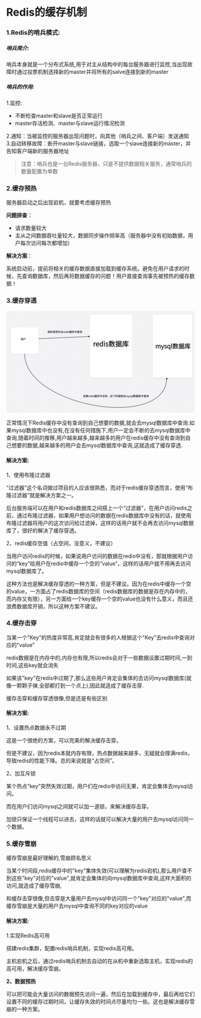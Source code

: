 # Redis的缓存机制

### 1.Redis的哨兵模式:

##### 哨兵简介:

哨兵本身就是一个分布式系统,用于对主从结构中的每台服务器进行监控,当出现故障时通过投票机制选择新的master并将所有的salve连接到新的master

##### 哨兵的作用:

1.监控:

- 不断检查master和slave是否正常运行
- master存活检测、master与slave运行情况检测

2.通知：当被监控的服务器出现问题时，向其他（哨兵之间、客户端）发送通知
3.自动转移故障：断开master与slave链接，选取一个slave连接新的master，并告知客户端新的服务器地址

> 注意：哨兵也是一台Redis服务器，只是不提供数据相关服务，通常哨兵的数量配置为单数

### 2.缓存预热

服务器启动之后出现宕机，就要考虑缓存预热

**问题排查**：

- 请求数量较大
- 主从之间数据吞吐量较大，数据同步操作频率高（服务器中没有初始数据，用户每次访问每次都增加）

**解决方案**：

系统启动前，提前将相关的缓存数据直接加载到缓存系统。避免在用户请求的时候，先查询数据库，然后再将数据缓存的问题！用户直接查询事先被预热的缓存数据！

### 3.缓存穿透

![image-20221214195922343](images/image-20221214195922343.png)

正常情况下Redis缓存中没有查询到自己想要的数据,就会去mysql数据库中查询.如果mysql数据库中也没有,在没有任何措施下,用户一定会不断的去mysql数据库中查询,随着时间的推移,用户越来越多,越来越多的用户在redis缓存中没有查询到自己想要的数据,越来越多的用户会去mysql数据库中查询,这就造成了缓存穿透.

#### 解决方案:

1、使用布隆过滤器

“过滤器”这个名词做过项目的人应该很熟悉，而对于redis缓存穿透而言，使用“布隆过滤器”就是解决方案之一。

后台服务端可以在用户和redis数据库之间搭上一个“过滤器”，在用户访问redis之前，通过布隆过滤器，如果用户想访问的数据在redis数据库中没有的话，就使用布隆过滤器将用户的这次访问给过滤掉，这样的话用户就不会再去访问mysql数据库了，很好的解决了缓存穿透。

2、redis缓存空值（占空间，没意义，不建议）

当用户访问redis的时候，如果说用户访问的数据在redis中没有，那就根据用户访问的“key”给用户在redis中缓存一个空的“value”，这样的话用户就不用再去访问mysql数据库了。

这种方法也是解决缓存穿透的一种方案，但是不建议。因为在redis中缓存一个空的value，一方面占了redis数据库的空间（redis数据库的数据是存在内存中的，而内存又有限），另一方面给一个key缓存一个空的value也没有什么意义，而且还浪费数据库开销，所以这种方案不建议。


### 4.缓存击穿

当某一个"Key"的热度非常高,肯定就会有很多的人根据这个"Key"去redis中查询对应的"value"

redis数据是在内存中的,内存也有限,所以redis会对于一些数据设置过期时间,一到时间,这些key就会消失

如果该"key"在redis中过期了,那么这些用户肯定会集体的去访问mysql数据库(就像一颗颗子弹,全部都打到一个点上),因此就造成了缓存击穿.

缓存击穿和缓存穿透很像,但是还是有些区别

#### 解决方案:

1、设置热点数据永不过期

这是一个很绝的方案，可以完美的解决缓存击穿。

但是不建议，因为redis本就内存有限，热点数据越来越多，无疑就会撑满redis，导致redis的性能下降。总的来说就是“占空间”。

2、加互斥锁

某个热点“key”突然失效过期，用户们在redis中访问无果，肯定会集体去mysql访问。

而在用户们访问mysql之间就可以加一道锁，来解决缓存击穿。

加锁只保证一个线程可以进去，这样的话就可以解决大量的用户去mysql访问同一个数据。

### 5.缓存雪崩

缓存雪崩是最好理解的,雪崩顾名思义

当某个时间段,redis缓存中的"key"集体失效(可以理解为redis宕机),那么用户查不到这些"key"对应的"value",就肯定会集体的向mysql数据库中查询,这样大面积的访问,就造成了缓存雪崩,

和缓存击穿很像,但击穿是大量用户去mysql中访问同一个"key"对应的"value",而缓存雪崩是大量的用户去mysql中查询不同的key对应的value

#### 解决方案:

1.实现Redis高可用

搭建redis集群，配置redis哨兵机制，实现redis高可用。

主机宕机之后，通过redis哨兵机制去自动的在从机中重新选取主机，实现redis的高可用，解决缓存雪崩。

**2、数据预热**

可以把可能会大量访问的数据预先访问一遍，然后在加载到缓存中，最后再给它们设置不同的缓存过期时间，让缓存失效的时间点尽量均匀一些。这也是解决缓存雪崩的一种方案。